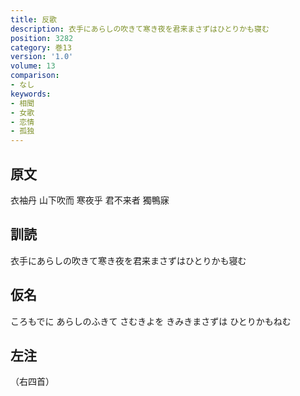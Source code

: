 ```yaml
---
title: 反歌
description: 衣手にあらしの吹きて寒き夜を君来まさずはひとりかも寝む
position: 3282
category: 巻13
version: '1.0'
volume: 13
comparison:
- なし
keywords:
- 相聞
- 女歌
- 恋情
- 孤独
---
```


## 原文

衣袖丹 山下吹而 寒夜乎 君不来者 獨鴨寐

## 訓読

衣手にあらしの吹きて寒き夜を君来まさずはひとりかも寝む

## 仮名

ころもでに あらしのふきて さむきよを きみきまさずは ひとりかもねむ

## 左注

（右四首）
